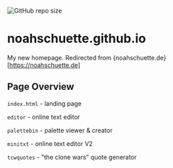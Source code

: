![GitHub repo size](https://img.shields.io/github/repo-size/noahschuette/noahschuette.github.io)

# noahschuette.github.io
My new homepage. Redirected from {noahschuette.de}[https://noahschuette.de]

## Page Overview
`index.html` - landing page

`editor` - online text editor

`palettebin` - palette viewer & creator

`minitxt` - online text editor V2

`tcwquotes` - "the clone wars" quote generator
